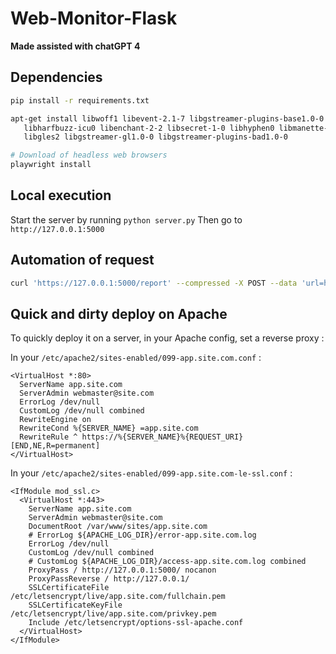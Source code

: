 # Web-Monitor-Flask

__Made assisted with chatGPT 4__

## Dependencies

```sh
pip install -r requirements.txt

apt-get install libwoff1 libevent-2.1-7 libgstreamer-plugins-base1.0-0 gstreamer1.0-plugins-base \
   libharfbuzz-icu0 libenchant-2-2 libsecret-1-0 libhyphen0 libmanette-0.2-0 \
   libgles2 libgstreamer-gl1.0-0 libgstreamer-plugins-bad1.0-0

# Download of headless web browsers
playwright install
```

## Local execution

Start the server by running `python server.py`
Then go to `http://127.0.0.1:5000`

## Automation of request

```sh
curl 'https://127.0.0.1:5000/report' --compressed -X POST --data 'url=https://app.site.com/' -o report.html
```

## Quick and dirty deploy on Apache

To quickly deploy it on a server, in your Apache config, set a reverse proxy : 

In your `/etc/apache2/sites-enabled/099-app.site.com.conf` : 

```
<VirtualHost *:80>
  ServerName app.site.com
  ServerAdmin webmaster@site.com
  ErrorLog /dev/null
  CustomLog /dev/null combined
  RewriteEngine on
  RewriteCond %{SERVER_NAME} =app.site.com
  RewriteRule ^ https://%{SERVER_NAME}%{REQUEST_URI} [END,NE,R=permanent]
</VirtualHost>
```

In your `/etc/apache2/sites-enabled/099-app.site.com-le-ssl.conf` : 

```
<IfModule mod_ssl.c>
  <VirtualHost *:443>
    ServerName app.site.com
    ServerAdmin webmaster@site.com
    DocumentRoot /var/www/sites/app.site.com
    # ErrorLog ${APACHE_LOG_DIR}/error-app.site.com.log
    ErrorLog /dev/null
    CustomLog /dev/null combined
    # CustomLog ${APACHE_LOG_DIR}/access-app.site.com.log combined
    ProxyPass / http://127.0.0.1:5000/ nocanon
    ProxyPassReverse / http://127.0.0.1/
    SSLCertificateFile /etc/letsencrypt/live/app.site.com/fullchain.pem
    SSLCertificateKeyFile /etc/letsencrypt/live/app.site.com/privkey.pem
    Include /etc/letsencrypt/options-ssl-apache.conf
  </VirtualHost>
</IfModule>
```



